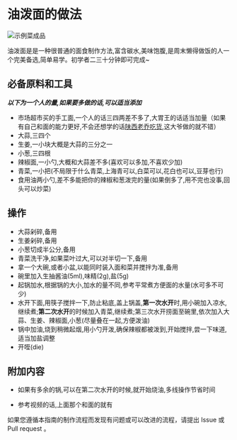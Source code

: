 <!-- 这是 HowToCook 菜谱仓库中的示例菜谱模板文件。 -->
<!-- 注意：在编写时，中文与英文或数字之间必须有且仅有一个空格。 -->
<!-- 注意：在编写时，标题与正文之间必须有且仅有一个空行。 -->

# 油泼面的做法

<!-- 标题必须是 `你的菜名` + `的做法`。和文件名一致。 -->

<!-- 如果有图片更好。 -->

![示例菜成品](./示例菜.jpg)

<!-- 在这里简单介绍你的菜的特点、营养价值、难度、预计制作时长。 -->
油泼面是是一种很普通的面食制作方法,富含碳水,美味饱腹,是周末懒得做饭的人一个完美备选,简单易学。初学者二三十分钟即可完成~

## 必备原料和工具

<!-- 在这里列出你的必需原料。以方便大家快速判断自己手边的材料是否足够。-->

<!-- 注意：某些原料已经在厨房采购部分提及。这里不要重复提及：燃气灶, 饮用水, 锅, 食用油, 碗与盘子, 筷子, 炒勺, 洗涤剂, 抹布, 钢丝球, 菜刀  -->

<!-- 你可以推荐购买哪个品牌的来方便决策。 -->
***以下为一个人的量,如果要多做的话,可以适当添加***
- 市场超市买的手工面,一个人的话三四两差不多了,大胃王的话适当加量（如果有自己和面的能力更好,不会还想学的话[陕西老乔吃货](https://www.bilibili.com/video/BV1D741167KN?share_source=copy_web),这大爷做的就不错）
- 大蒜,三四个
- 生姜,一小块大概是大蒜的三分之一
- 小葱,三四根
- 辣椒面,一小勺,大概和大蒜差不多(喜欢可以多加,不喜欢少加)
- 青菜,一小把(不局限于什么青菜,上海青可以,白菜可以,花白也可以,豆芽也行)
- 食用油两小勺,差不多能把你的辣椒和葱泼完的量(如果倒多了,用不完也没事,回头可以炒菜)

## 操作

<!-- 在这里详细描述做菜的全部流程。 -->
<!-- 不允许使用不精准描述的词汇，例如：`适量`、`少量`、`中量`、`适当`。 -->
<!-- 在这里，如果操作的食材不是“全部食材”而是“部分食材”，也必须指明。否则默认指定的是全部原料。例如这里‘土豆’表示‘全部准备好的土豆’。 -->
- 大蒜剁碎,备用
- 生姜剁碎,备用
- 小葱切成半公分,备用
- 青菜洗干净,如果菜叶过大,可以对半切一下,备用
- 拿一个大碗,或者小盆,以能同时装入面和菜并搅拌为准,备用
- 碗里加入生抽酱油(5ml),味精(2g),盐(5g)
- 起锅加水,根据锅的大小,加水的量不同,参考平常煮方便面的水量(水可多不可少)
- 水开下面,用筷子搅拌一下,防止粘底,盖上锅盖,**第一次水开**时,用小碗加入凉水,继续煮;**第二次水开**的时候加入青菜,继续煮;第三次水开捞面至碗里,依次加入大蒜、生姜、辣椒面,小葱(尽量叠在一起,方便泼油)
- 锅中加油,烧到稍微起烟,用小勺开泼,确保辣椒都被泼到,开始搅拌,尝一下味道,适当加盐调整
- 开咥(die)


## 附加内容

<!-- 在这里额外补充一些注意事项、参考资料、安全须知等。 -->
- 如果有多余的锅,可以在第二次水开的时候,就开始烧油,多线操作节省时间

- 参考视频的话,上面那个和面的就有

<!-- 必须保留下面的文字。 -->
如果您遵循本指南的制作流程而发现有问题或可以改进的流程，请提出 Issue 或 Pull request 。

<!-- 在提交 Pull Request 前，请删除模板中的所有注释。 -->